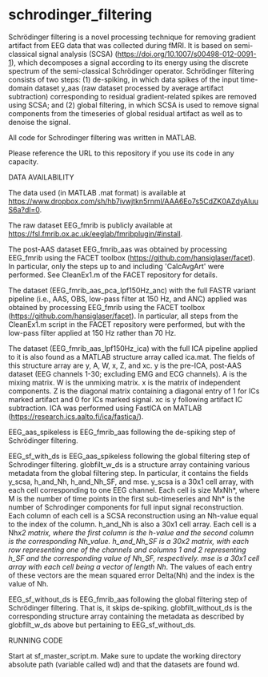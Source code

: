 # schrodinger_filtering

Schrödinger filtering is a novel processing technique for removing gradient artifact from EEG data that was collected during fMRI. It is based on semi-classical signal analysis (SCSA) (https://doi.org/10.1007/s00498-012-0091-1), which decomposes a signal according to its energy using the discrete spectrum of the semi-classical Schrödinger operator. Schrödinger filtering consists of two steps: (1) de-spiking, in which data spikes of the input time-domain dataset y_aas (raw dataset processed by average artifact subtraction) corresponding to residual gradient-related spikes are removed using SCSA; and (2) global filtering, in which SCSA is used to remove signal components from the timeseries of global residual artifact as well as to denoise the signal.

All code for Schrodinger filtering was written in MATLAB.

Please reference the URL to this repository if you use its code in any capacity.


DATA AVAILABILITY

The data used (in MATLAB .mat format) is available at https://www.dropbox.com/sh/hb7ivwjtkn5rnml/AAA6Eo7s5CdZK0AZdyAIuuS6a?dl=0.

The raw dataset EEG_fmrib is publicly available at https://fsl.fmrib.ox.ac.uk/eeglab/fmribplugin/#install.

The post-AAS dataset EEG_fmrib_aas was obtained by processing EEG_fmrib using the FACET toolbox (https://github.com/hansiglaser/facet). In particular, only the steps up to and including 'CalcAvgArt' were performed. See CleanEx1.m of the FACET repository for details.

The dataset (EEG_fmrib_aas_pca_lpf150Hz_anc) with the full FASTR variant pipeline (i.e., AAS, OBS, low-pass filter at 150 Hz, and ANC) applied was obtained by processing EEG_fmrib using the FACET toolbox (https://github.com/hansiglaser/facet). In particular, all steps from the CleanEx1.m script in the FACET repository were performed, but with the low-pass filter applied at 150 Hz rather than 70 Hz.

The dataset (EEG_fmrib_aas_lpf150Hz_ica) with the full ICA pipeline applied to it is also found as a MATLAB structure array called ica.mat. The fields of this structure array are y, A, W, x, Z, and xc. y is the pre-ICA, post-AAS dataset (EEG channels 1-30; excluding EMG and ECG channels). A is the mixing matrix. W is the unmixing matrix. x is the matrix of independent components. Z is the diagonal matrix containing a diagonal entry of 1 for ICs marked artifact and 0 for ICs marked signal. xc is y following artifact IC subtraction. ICA was performed using FastICA on MATLAB (https://research.ics.aalto.fi/ica/fastica/).

EEG_aas_spikeless is EEG_fmrib_aas following the de-spiking step of Schrödinger filtering.

EEG_sf_with_ds is EEG_aas_spikeless following the global filtering step of Schrodinger filtering. globfilt_w_ds is a structure array containing various metadata from the global filtering step. In particular, it contains the fields y_scsa, h_and_Nh, h_and_Nh_SF, and mse. y_scsa is a 30x1 cell array, with each cell corresponding to one EEG channel. Each cell is size MxNh*, where M is the number of time points in the first sub-timeseries and Nh* is the number of Schrodinger components for full input signal reconstruction. Each column of each cell is a SCSA reconstruction using an Nh-value equal to the index of the column. h_and_Nh is also a 30x1 cell array. Each cell is a Nh*x2 matrix, where the first column is the h-value and the second column is the corresponding Nh_value. h_and_Nh_SF is a 30x2 matrix, with each row representing one of the channels and columns 1 and 2 representing h_SF and the corresponding value of Nh_SF, respectively. mse is a 30x1 cell array with each cell being a vector of length Nh*. The values of each entry of these vectors are the mean squared error Delta(Nh) and the index is the value of Nh.

EEG_sf_without_ds is EEG_fmrib_aas following the global filtering step of Schrödinger filtering. That is, it skips de-spiking. globfilt_without_ds is the corresponding structure array containing the metadata as described by globfilt_w_ds above but pertaining to EEG_sf_without_ds.


RUNNING CODE

Start at sf_master_script.m. Make sure to update the working directory absolute path (variable called wd) and that the datasets are found wd.
